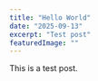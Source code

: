 ```yaml
---
title: "Hello World"
date: "2025-09-13"
excerpt: "Test post"
featuredImage: ""
---
```

This is a test post.
